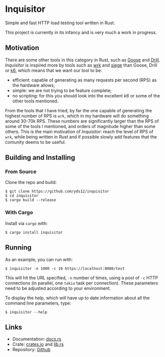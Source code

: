 # Inquisitor

Simple and fast HTTP load testing tool written in Rust.

This project is currently in its infancy and is very much a work in progress.

## Motivation

There are some other tools in this category in Rust, such as
[Goose](https://github.com/tag1consulting/goose) and
[Drill](https://github.com/fcsonline/drill). *Inquisitor* is inspired more by
tools such as [wrk](https://github.com/wg/wrk) and
[siege](https://github.com/JoeDog/siege) than Goose, Drill or
[k6](https://k6.io/), which means that we want our tool to be:

* efficient: capable of generating as many requests per second (RPS) as the
  hardware allows;
* simple: we are not trying to be feature complete;
* no scripting: for this you should look into the excellent *k6* or some of the
  other tools mentioned.

From the tools that I have tried, by far the one capable of generating the
highest number of RPS is `wrk`, which in my hardware will do something around
30-70k RPS. These numbers are significantly larger than the RPS of some of the
tools I mentioned, and orders of magnitude higher than some others. This is the
main motivation of *Inquisitor*: reach the level of RPS of `wrk`, while being
written in Rust and if possible slowly add features that the comunity deems to
be useful.

## Building and Installing

### From Source

Clone the repo and build:

    $ git clone https://github.com/yds12/inquisitor
    $ cd inquisitor
    $ cargo build --release

### With Cargo

Install via `cargo` with:

    $ cargo install inquisitor

## Running

As an example, you can run with:

    $ inquisitor -n 1000 -c 10 https://localhost:8080/test

This will hit the URL specified, `-n` number of times, using a pool of `-c` HTTP
connections (in parallel, one `tokio` task per connection). These parameters
need to be adjusted according to your environment.

To display the help, which will have up to date information about all the
command line parameters, type:

    $ inquisitor --help

## Links

* Documentation: [docs.rs](https://docs.rs/inquisitor/latest)
* Crate: [crates.io](https://crates.io/crates/inquisitor) and [lib.rs](https://lib.rs/crates/inquisitor)
* Repository: [Github](https://github.com/yds12/inquisitor)
